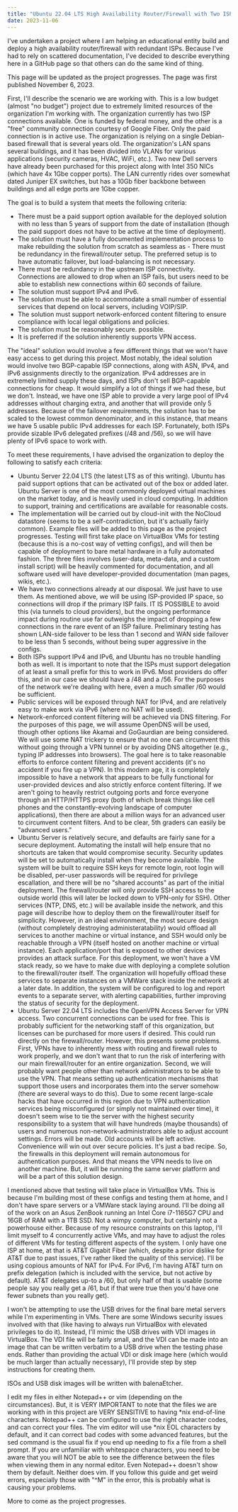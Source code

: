 ```yaml
---
title: "Ubuntu 22.04 LTS High Availability Router/Firewall with Two ISPs"
date: 2023-11-06
---
```

I've undertaken a project where I am helping an educational entity build and deploy a high availability router/firewall with redundant ISPs. Because I've had to rely on scattered documentation, I've decided to describe everything here in a GitHub page so that others can do the same kind of thing.

This page will be updated as the project progresses. The page was first published November 6, 2023.

First, I'll describe the scenario we are working with. This is a low budget (almost "no budget") project due to extremely limited resources of the organization I'm working with. The organization currently has two ISP connections available. One is funded by federal money, and the other is a "free" community connection courtesy of Google Fiber. Only the paid connection is in active use. The organization is relying on a single Debian-based firewall that is several years old. The organization's LAN spans several buildings, and it has been divided into VLANs for various applications (security cameras, HVAC, WiFi, etc.). Two new Dell servers have already been purchased for this project along with Intel 350 NICs (which have 4x 1Gbe copper ports). The LAN currently rides over somewhat dated Juniper EX switches, but has a 10Gb fiber backbone between buildings and all edge ports are 1Gbe copper.

The goal is to build a system that meets the following criteria:
  - There must be a paid support option available for the deployed solution with no less than 5 years of support from the date of installation (though the paid support does not have to be active at the time of deployment).
  - The solution must have a fully documented implementation process to make rebuilding the solution from scratch as seamless as   - There must be redundancy in the firewall/router setup. The preferred setup is to have automatic failover, but load-balancing is not necessary.
  - There must be redundancy in the upstream ISP connectivity. Connections are allowed to drop when an ISP fails, but users need to be able to establish new connections within 60 seconds of failure.
  - The solution must support IPv4 and IPv6.
  - The solution must be able to accommodate a small number of essential services that depend on local servers, including VOIP/SIP.
  - The solution must support network-enforced content filtering to ensure compliance with local legal obligations and policies.
  - The solution must be reasonably secure.
possible.
  - It is preferred if the solution inherently supports VPN access.
  
The "ideal" solution would involve a few different things that we won't have easy access to get during this project. Most notably, the ideal solution would involve two BGP-capable ISP connections, along with ASN, IPv4, and IPv6 assignments directly to the organization. IPv4 addresses are in extremely limited supply these days, and ISPs don't sell BGP-capable connections for cheap. It would simplify a lot of things if we had these, but we don't. Instead, we have one ISP able to provide a very large pool of IPv4 addresses without charging extra, and another that will provide only 5 addresses. Because of the failover requirements, the solution has to be scaled to the lowest common denominator, and in this instance, that means we have 5 usable public IPv4 addresses for each ISP. Fortunately, both ISPs provide sizable IPv6 delegated prefixes (/48 and /56), so we will have plenty of IPv6 space to work with.

To meet these requirements, I have advised the organization to deploy the following to satisfy each criteria:
  - Ubuntu Server 22.04 LTS (the latest LTS as of this writing). Ubuntu has paid support options that can be activated out of the box or added later. Ubuntu Server is one of the most commonly deployed virtual machines on the market today, and is heavily used in cloud computing. In addition to support, training and certifications are available for reasonable costs.
  - The implementation will be carried out by cloud-init with the NoCloud datastore (seems to be a self-contradiction, but it's actually fairly common). Example files will be added to this page as the project progresses. Testing will first take place on VirtualBox VMs for testing (because this is a no-cost way of vetting configs), and will then be capable of deployment to bare metal hardware in a fully automated fashion. The three files involves (user-data, meta-data, and a custom install script) will be heavily commented for documentation, and all software used will have developer-provided documentation (man pages, wikis, etc.).
  - We have two connections already at our disposal. We just have to use them. As mentioned above, we will be using ISP-provided IP space, so connections will drop if the primary ISP fails. IT IS POSSIBLE to avoid this (via tunnels to cloud providers), but the ongoing performance impact during routine use far outweighs the impact of dropping a few connections in the rare event of an ISP failure. Preliminary testing has shown LAN-side failover to be less than 1 second and WAN side failover to be less than 5 seconds, without being super aggressive in the configs.
  - Both ISPs support IPv4 and IPv6, and Ubuntu has no trouble handling both as well. It is important to note that the ISPs must support delegation of at least a small prefix for this to work in IPv6. Most providers do offer this, and in our case we should have a /48 and a /56. For the purposes of the network we're dealing with here, even a much smaller /60 would be sufficient.
  - Public services will be exposed through NAT for IPv4, and are relatively easy to make work via IPv6 (where no NAT will be used).
  - Network-enforced content filtering will be achieved via DNS filtering. For the purposes of this page, we will assume OpenDNS will be used, though other options like Akamai and GoGaurdian are being considered. We will use some NAT trickery to ensure that no one can circumvent this without going through a VPN tunnel or by avoiding DNS altogether (e.g., typing IP addresses into browsers). The goal here is to take reasonable efforts to enforce content filtering and prevent accidents (it's no accident if you fire up a VPN). In this modern age, it is completely impossible to have a network that appears to be fully functional for user-provided devices and also strictly enforce content filtering. If we aren't going to heavily restrict outgoing ports and force everyone through an HTTP/HTTPS proxy (both of which break things like cell phones and the constantly-evolving landscape of computer applications), then there are about a million ways for an advanced user to circumvent content filters. And to be clear, 5th graders can easily be "advanced users."
  - Ubuntu Server is relatively secure, and defaults are fairly sane for a secure deployment. Automating the install will help ensure that no shortcuts are taken that would compromise security. Security updates will be set to automatically install when they become available. The system will be built to require SSH keys for remote login, root login will be disabled, per-user passwords will be required for privilege escallation, and there will be no "shared accounts" as part of the initial deployment. The firewall/router will only provide SSH access to the outside world (this will later be locked down to VPN-only for SSH). Other services (NTP, DNS, etc.) will be available inside the network, and this page will describe how to deploy them on the firewall/router itself for simplicity. However, in an ideal environment, the most secure design (without completely destroying administeratability) would offload all services to another machine or virtual instance, and SSH would only be reachable through a VPN (itself hosted on another machine or virtual instance). Each application/port that is exposed to other devices provides an attack surface. For this deployment, we won't have a VM stack ready, so we have to make due with deploying a complete solution to the firewall/router itself. The organization will hopefully offload these services to separate instances on a VMWare stack inside the network at a later date. In addition, the system will be configured to log and report events to a separate server, with alerting capabilities, further improving the status of security for the deployment.
  - Ubuntu Server 22.04 LTS includes the OpenVPN Access Server for VPN access. Two concurrent connections can be used for free. This is probably sufficient for the networking staff of this organization, but licenses can be purchased for more users if desired. This could run directly on the firewall/router. However, this presents some problems. First, VPNs have to inherently mess with routing and firewall rules to work properly, and we don't want that to run the risk of interfering with our main firewall/router for an entire organization. Second, we will probably want people other than network administrators to be able to use the VPN. That means setting up authentication mechanisms that support those users and incorporates them into the server somehow (there are several ways to do this). Due to some recent large-scale hacks that have occurred in this region due to VPN authentication services being misconfigured (or simply not maintained over time), it doesn't seem wise to tie the server with the highest security responsibility to a system that will have hundreds (maybe thousands) of users and numerous non-network-administrators able to adjust account settings. Errors will be made. Old accounts will be left active. Convenience will win out over secure policies. It's just a bad recipe. So, the firewalls in this deployment will remain autonomous for authentication purposes. And that means the VPN needs to live on another machine. But, it will be running the same server platform and will be a part of this solution design.

I mentioned above that testing will take place in VirtualBox VMs. This is because I'm building most of these configs and testing them at home, and I don't have spare servers or a VMWare stack laying around. I'll be doing all of the work on an Asus ZenBook running an Intel Core i7-1165G7 CPU and 16GB of RAM with a 1TB SSD. Not a wimpy computer, but certainly not a powerhouse either. Because of my resource constraints on this laptop, I'll limit myself to 4 concurrently active VMs, and may have to adjust the roles of different VMs for testing different aspects of the system. I only have one ISP at home, at that is AT&T Gigabit Fiber (which, despite a prior dislike for AT&T due to past issues, I've rather liked the quality of this service). I'll be using copious amounts of NAT for IPv4. For IPv6, I'm having AT&T turn on prefix delegation (which is included with the service, but not active by default). AT&T delegates up-to a /60, but only half of that is usable (some people say you really get a /61, but if that were true then you'd have one fewer subnets than you really get).

I won't be attempting to use the USB drives for the final bare metal servers while I'm experimenting in VMs. There are some Windows security issues involved with that (like having to always run VirtualBox with elevated privileges to do it). Instead, I'll mimic the USB drives with VDI images in VirtualBox. The VDI file will be fairly small, and the VDI can be made into an image that can be written verbatim to a USB drive when the testing phase ends. Rather than providing the actual VDI or disk image here (which would be much larger than actually necessary), I'll provide step by step instructions for creating them.

ISOs and USB disk images will be written with balenaEtcher.

I edit my files in either Notepad++ or vim (depending on the circumstances). But, it is VERY IMPORTANT to note that the files we are working with in this project are VERY SENSITIVE to having *nix end-of-line characters. Notepad++ can be configured to use the right character codes, and can correct your files. The vim editor will use *nix EOL characters by default, and it can correct bad codes with some advanced features, but the sed command is the usual fix if you end up needing to fix a file from a shell prompt. If you are unfamiliar with whitespace characters, you need to be aware that you will NOT be able to see the difference between the files when viewing them in any normal editor. Even Notepad++ doesn't show them by default. Neither does vim. If you follow this guide and get weird errors, especially those with "^M" in the error, this is probably what is causing your problems.

More to come as the project progresses.
